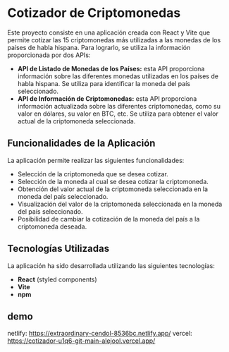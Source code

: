 # Cotizador de Criptomonedas 

Este proyecto consiste en una aplicación creada con React y Vite que permite cotizar las 15 criptomonedas más utilizadas a las monedas de los países de habla hispana. Para lograrlo, se utiliza la información proporcionada por dos APIs:

- **API de Listado de Monedas de los Países:** esta API proporciona información sobre las diferentes monedas utilizadas en los países de habla hispana. Se utiliza para identificar la moneda del país seleccionado.
- **API de Información de Criptomonedas:** esta API proporciona información actualizada sobre las diferentes criptomonedas, como su valor en dólares, su valor en BTC, etc. Se utiliza para obtener el valor actual de la criptomoneda seleccionada.


## Funcionalidades de la Aplicación

La aplicación permite realizar las siguientes funcionalidades:

- Selección de la criptomoneda que se desea cotizar.
- Selección de la moneda al cual se desea cotizar la criptomoneda.
- Obtención del valor actual de la criptomoneda seleccionada en la moneda del país seleccionado.
- Visualización del valor de la criptomoneda seleccionada en la moneda del país seleccionado.
- Posibilidad de cambiar la cotización de la moneda del país a la criptomoneda deseada.

## Tecnologías Utilizadas
La aplicación ha sido desarrollada utilizando las siguientes tecnologías:

- **React** (styled components)
- **Vite** 
- **npm** 

## demo
netlify: https://extraordinary-cendol-8536bc.netlify.app/
vercel: https://cotizador-u1q6-git-main-alejool.vercel.app/
